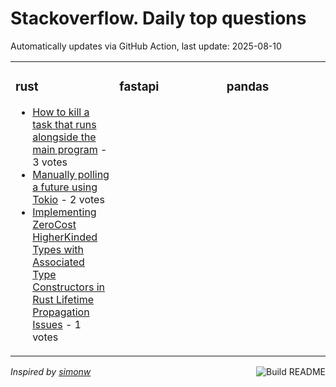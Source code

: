 # Stackoverflow. Daily top questions 

Automatically updates via GitHub Action, last update: <!-- date starts -->2025-08-10<!-- date ends -->


<table><tr><td valign="top" width="33%">

### rust
<!-- rust starts -->
* [How to kill a task that runs alongside the main program](https://stackoverflow.com/questions/79730990/how-to-kill-a-task-that-runs-alongside-the-main-program) - 3 votes
* [Manually polling a future using Tokio](https://stackoverflow.com/questions/79731211/manually-polling-a-future-using-tokio) - 2 votes
* [Implementing ZeroCost HigherKinded Types with Associated Type Constructors in Rust  Lifetime Propagation Issues](https://stackoverflow.com/questions/79731480/implementing-zero-cost-higher-kinded-types-with-associated-type-constructors-in) - 1 votes
<!-- rust ends -->
</td><td valign="top" width="34%">


### fastapi
<!-- fastapi starts -->

<!-- fastapi ends -->
</td><td valign="top" width="34%">


### pandas
<!-- pandas starts -->

<!-- pandas ends -->
</td></tr></table>

<a href="https://github.com/hp0404/hp0404/actions"><img src="https://github.com/hp0404/hp0404/workflows/Build%20README/badge.svg" align="right" alt="Build README"></a> <p>*Inspired by  [simonw](https://github.com/simonw/simonw)*</p>
